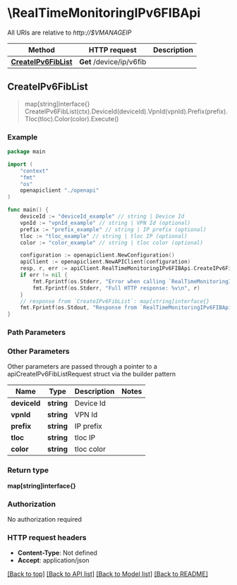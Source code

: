 # \RealTimeMonitoringIPv6FIBApi

All URIs are relative to *http://$VMANAGEIP*

Method | HTTP request | Description
------------- | ------------- | -------------
[**CreateIPv6FibList**](RealTimeMonitoringIPv6FIBApi.md#CreateIPv6FibList) | **Get** /device/ip/v6fib | 



## CreateIPv6FibList

> map[string]interface{} CreateIPv6FibList(ctx).DeviceId(deviceId).VpnId(vpnId).Prefix(prefix).Tloc(tloc).Color(color).Execute()





### Example

```go
package main

import (
    "context"
    "fmt"
    "os"
    openapiclient "./openapi"
)

func main() {
    deviceId := "deviceId_example" // string | Device Id
    vpnId := "vpnId_example" // string | VPN Id (optional)
    prefix := "prefix_example" // string | IP prefix (optional)
    tloc := "tloc_example" // string | tloc IP (optional)
    color := "color_example" // string | tloc color (optional)

    configuration := openapiclient.NewConfiguration()
    apiClient := openapiclient.NewAPIClient(configuration)
    resp, r, err := apiClient.RealTimeMonitoringIPv6FIBApi.CreateIPv6FibList(context.Background()).DeviceId(deviceId).VpnId(vpnId).Prefix(prefix).Tloc(tloc).Color(color).Execute()
    if err != nil {
        fmt.Fprintf(os.Stderr, "Error when calling `RealTimeMonitoringIPv6FIBApi.CreateIPv6FibList``: %v\n", err)
        fmt.Fprintf(os.Stderr, "Full HTTP response: %v\n", r)
    }
    // response from `CreateIPv6FibList`: map[string]interface{}
    fmt.Fprintf(os.Stdout, "Response from `RealTimeMonitoringIPv6FIBApi.CreateIPv6FibList`: %v\n", resp)
}
```

### Path Parameters



### Other Parameters

Other parameters are passed through a pointer to a apiCreateIPv6FibListRequest struct via the builder pattern


Name | Type | Description  | Notes
------------- | ------------- | ------------- | -------------
 **deviceId** | **string** | Device Id | 
 **vpnId** | **string** | VPN Id | 
 **prefix** | **string** | IP prefix | 
 **tloc** | **string** | tloc IP | 
 **color** | **string** | tloc color | 

### Return type

**map[string]interface{}**

### Authorization

No authorization required

### HTTP request headers

- **Content-Type**: Not defined
- **Accept**: application/json

[[Back to top]](#) [[Back to API list]](../README.md#documentation-for-api-endpoints)
[[Back to Model list]](../README.md#documentation-for-models)
[[Back to README]](../README.md)

